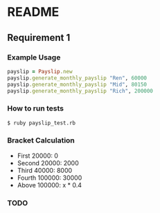 # README

## Requirement 1

### Example Usage
```ruby
payslip = Payslip.new
payslip.generate_monthly_payslip "Ren", 60000
payslip.generate_monthly_payslip "Mid", 80150
payslip.generate_monthly_payslip "Rich", 200000
```

### How to run tests
```bash
$ ruby payslip_test.rb
```

### Bracket Calculation

- First 20000: 0
- Second 20000: 2000
- Third 40000: 8000
- Fourth 100000: 30000
- Above 100000: x * 0.4

### TODO
